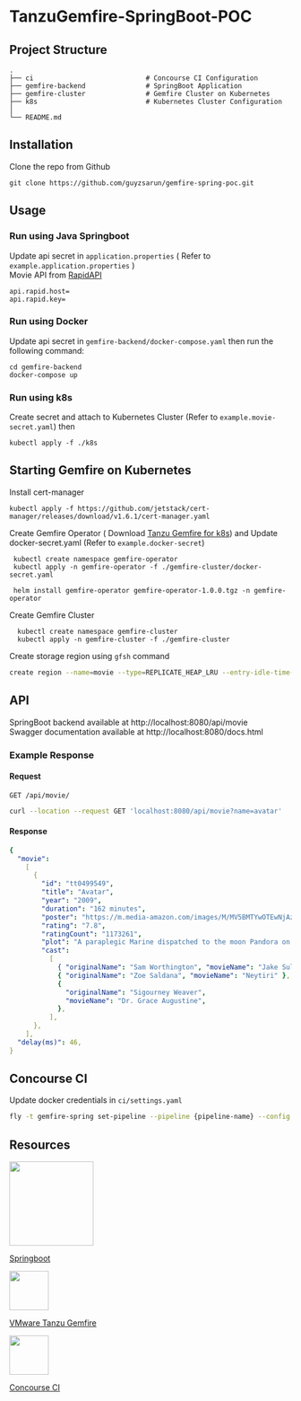# TanzuGemfire-SpringBoot-POC


## Project Structure

    .
    ├── ci                            # Concourse CI Configuration
    ├── gemfire-backend               # SpringBoot Application
    ├── gemfire-cluster               # Gemfire Cluster on Kubernetes
    ├── k8s                           # Kubernetes Cluster Configuration
    │
    └── README.md

## Installation

Clone the repo from Github

```
git clone https://github.com/guyzsarun/gemfire-spring-poc.git
```

## Usage

### Run using Java Springboot

Update api secret in `application.properties` ( Refer to `example.application.properties` )<br>
Movie API from [RapidAPI](https://rapidapi.com/apidojo/api/imdb8/)

```
api.rapid.host=
api.rapid.key=
```

### Run using Docker

Update api secret in `gemfire-backend/docker-compose.yaml` then run the following command:

```
cd gemfire-backend
docker-compose up
```

### Run using k8s

Create secret and attach to Kubernetes Cluster (Refer to `example.movie-secret.yaml`) then

```
kubectl apply -f ./k8s
```

## Starting Gemfire on Kubernetes

Install cert-manager

```
kubectl apply -f https://github.com/jetstack/cert-manager/releases/download/v1.6.1/cert-manager.yaml
```

Create Gemfire Operator ( Download [Tanzu Gemfire for k8s](https://network.pivotal.io/products/tanzu-gemfire-for-kubernetes/)) and Update docker-secret.yaml (Refer to `example.docker-secret`)

```
 kubectl create namespace gemfire-operator
 kubectl apply -n gemfire-operator -f ./gemfire-cluster/docker-secret.yaml

 helm install gemfire-operator gemfire-operator-1.0.0.tgz -n gemfire-operator
```

Create Gemfire Cluster

```
  kubectl create namespace gemfire-cluster
  kubectl apply -n gemfire-cluster -f ./gemfire-cluster
```

Create storage region using `gfsh` command

```sh
create region --name=movie --type=REPLICATE_HEAP_LRU --entry-idle-time-expiration=3600 --enable-statistics
```

## API

SpringBoot backend available at http://localhost:8080/api/movie <br>
Swagger documentation available at http://localhost:8080/docs.html

### Example Response

#### Request

`GET /api/movie/`

```sh
curl --location --request GET 'localhost:8080/api/movie?name=avatar'
```

#### Response

```yaml
{
  "movie":
    [
      {
        "id": "tt0499549",
        "title": "Avatar",
        "year": "2009",
        "duration": "162 minutes",
        "poster": "https://m.media-amazon.com/images/M/MV5BMTYwOTEwNjAzMl5BMl5BanBnXkFtZTcwODc5MTUwMw@@._V1_.jpg",
        "rating": "7.8",
        "ratingCount": "1173261",
        "plot": "A paraplegic Marine dispatched to the moon Pandora on a unique mission becomes torn between following his orders and protecting the world he feels is his home.",
        "cast":
          [
            { "originalName": "Sam Worthington", "movieName": "Jake Sully" },
            { "originalName": "Zoe Saldana", "movieName": "Neytiri" },
            {
              "originalName": "Sigourney Weaver",
              "movieName": "Dr. Grace Augustine",
            },
          ],
      },
    ],
  "delay(ms)": 46,
}
```

## Concourse CI

Update docker credentials in `ci/settings.yaml`

```sh
fly -t gemfire-spring set-pipeline --pipeline {pipeline-name} --config ./ci/pipeline.yaml -l ./ci/settings.yaml
```

## Resources

<img src="https://spring.io/images/spring-logo-9146a4d3298760c2e7e49595184e1975.svg" width="150" >

[Springboot](https://spring.io/)

<img src="https://tanzu.vmware.com/developer/images/icons/icon-tanzu-gemfire.svg" height="70" >

[VMware Tanzu Gemfire](https://tanzu.vmware.com/gemfire)

<img src="https://concourse-ci.org/images/logo-white.svg" height="70" >

[Concourse CI](https://concourse-ci.org/)
